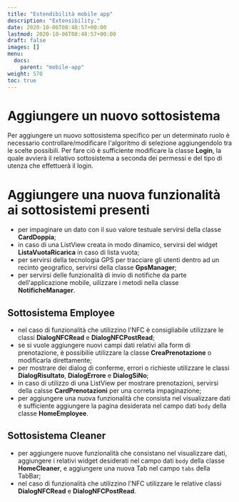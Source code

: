 ```yaml
---
title: "Estendibilità mobile app"
description: "Extensibility."
date: 2020-10-06T08:48:57+00:00
lastmod: 2020-10-06T08:48:57+00:00
draft: false
images: []
menu:
  docs:
    parent: "mobile-app"
weight: 570
toc: true
---
```


# Aggiungere un nuovo sottosistema

Per aggiungere un nuovo sottosistema specifico per un determinato ruolo è necessario controllare/modificare l'algoritmo di selezione aggiungendolo tra le scelte possibili. Per fare ciò è sufficiente modificare la classe **Login**, la quale avvierà il relativo sottosistema a seconda dei permessi e del tipo di utenza che effettuerà il login.

# Aggiungere una nuova funzionalità ai sottosistemi presenti

- per impaginare un dato con il suo valore testuale servirsi della classe **CardDoppia**;
- in caso di una ListView creata in modo dinamico, servirsi del widget **ListaVuotaRicarica** in caso di lista vuota;
- per servirsi della tecnologia GPS per tracciare gli utenti dentro ad un recinto geografico, servirsi della classe **GpsManager**;
- per servirsi delle funzionalità di invio di notifiche da parte dell'applicazione mobile, uilizzare i metodi nella classe **NotificheManager**.

## Sottosistema Employee

- nel caso di funzionalità che utilizzino l'NFC è consigliabile utilizzare le classi **DialogNFCRead** e **DialogNFCPostRead**;
- se si vuole aggiungere nuovi campi dati relativi alla form di prenotazione, è possibilie utilizzare la classe **CreaPrenotazione** o modificarla direttamente;
- per mostrare dei dialog di conferme, errori o richieste utilizzare le classi **DialogRisultato**, **DialogErrore** e **DialogSiNo**;
- in caso di utilizzo di una ListView per mostrare prenotazioni, servirsi della calsse **CardPrenotazioni** per una correta impaginazione;
- per aggiungere una nuova funzionalità che consista nel visualizzare dati è sufficiente aggiungere la pagina desiderata nel campo dati `body` della classe **HomeEmployee**.

## Sottosistema Cleaner

- per aggiungere nuove funzionalità che consistano nel visualizzare dati, aggiungere i relativi widget desiderati nel campo dati `body` della classe **HomeCleaner**, e aggiungere una nuova Tab nel campo `tabs` della TabBar;
- nel caso di funzionalità che utilizzino l'NFC utilizzare le relative classi **DialogNFCRead** e **DialogNFCPostRead**.
